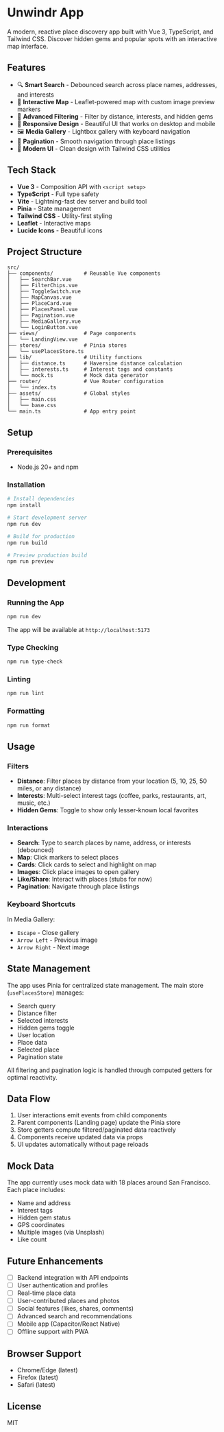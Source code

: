 # Unwindr App

A modern, reactive place discovery app built with Vue 3, TypeScript, and Tailwind CSS. Discover hidden gems and popular spots with an interactive map interface.

## Features

- 🔍 **Smart Search** - Debounced search across place names, addresses, and interests
- 📍 **Interactive Map** - Leaflet-powered map with custom image preview markers
- 🎯 **Advanced Filtering** - Filter by distance, interests, and hidden gems
- 📱 **Responsive Design** - Beautiful UI that works on desktop and mobile
- 🖼️ **Media Gallery** - Lightbox gallery with keyboard navigation
- 📄 **Pagination** - Smooth navigation through place listings
- 🎨 **Modern UI** - Clean design with Tailwind CSS utilities

## Tech Stack

- **Vue 3** - Composition API with `<script setup>`
- **TypeScript** - Full type safety
- **Vite** - Lightning-fast dev server and build tool
- **Pinia** - State management
- **Tailwind CSS** - Utility-first styling
- **Leaflet** - Interactive maps
- **Lucide Icons** - Beautiful icons

## Project Structure

```
src/
├── components/          # Reusable Vue components
│   ├── SearchBar.vue
│   ├── FilterChips.vue
│   ├── ToggleSwitch.vue
│   ├── MapCanvas.vue
│   ├── PlaceCard.vue
│   ├── PlacesPanel.vue
│   ├── Pagination.vue
│   ├── MediaGallery.vue
│   └── LoginButton.vue
├── views/               # Page components
│   └── LandingView.vue
├── stores/              # Pinia stores
│   └── usePlacesStore.ts
├── lib/                 # Utility functions
│   ├── distance.ts      # Haversine distance calculation
│   ├── interests.ts     # Interest tags and constants
│   └── mock.ts          # Mock data generator
├── router/              # Vue Router configuration
│   └── index.ts
├── assets/              # Global styles
│   ├── main.css
│   └── base.css
└── main.ts              # App entry point
```

## Setup

### Prerequisites

- Node.js 20+ and npm

### Installation

```bash
# Install dependencies
npm install

# Start development server
npm run dev

# Build for production
npm run build

# Preview production build
npm run preview
```

## Development

### Running the App

```bash
npm run dev
```

The app will be available at `http://localhost:5173`

### Type Checking

```bash
npm run type-check
```

### Linting

```bash
npm run lint
```

### Formatting

```bash
npm run format
```

## Usage

### Filters

- **Distance**: Filter places by distance from your location (5, 10, 25, 50 miles, or any distance)
- **Interests**: Multi-select interest tags (coffee, parks, restaurants, art, music, etc.)
- **Hidden Gems**: Toggle to show only lesser-known local favorites

### Interactions

- **Search**: Type to search places by name, address, or interests (debounced)
- **Map**: Click markers to select places
- **Cards**: Click cards to select and highlight on map
- **Images**: Click place images to open gallery
- **Like/Share**: Interact with places (stubs for now)
- **Pagination**: Navigate through place listings

### Keyboard Shortcuts

In Media Gallery:
- `Escape` - Close gallery
- `Arrow Left` - Previous image
- `Arrow Right` - Next image

## State Management

The app uses Pinia for centralized state management. The main store (`usePlacesStore`) manages:

- Search query
- Distance filter
- Selected interests
- Hidden gems toggle
- User location
- Place data
- Selected place
- Pagination state

All filtering and pagination logic is handled through computed getters for optimal reactivity.

## Data Flow

1. User interactions emit events from child components
2. Parent components (Landing page) update the Pinia store
3. Store getters compute filtered/paginated data reactively
4. Components receive updated data via props
5. UI updates automatically without page reloads

## Mock Data

The app currently uses mock data with 18 places around San Francisco. Each place includes:
- Name and address
- Interest tags
- Hidden gem status
- GPS coordinates
- Multiple images (via Unsplash)
- Like count

## Future Enhancements

- [ ] Backend integration with API endpoints
- [ ] User authentication and profiles
- [ ] Real-time place data
- [ ] User-contributed places and photos
- [ ] Social features (likes, shares, comments)
- [ ] Advanced search and recommendations
- [ ] Mobile app (Capacitor/React Native)
- [ ] Offline support with PWA

## Browser Support

- Chrome/Edge (latest)
- Firefox (latest)
- Safari (latest)

## License

MIT
